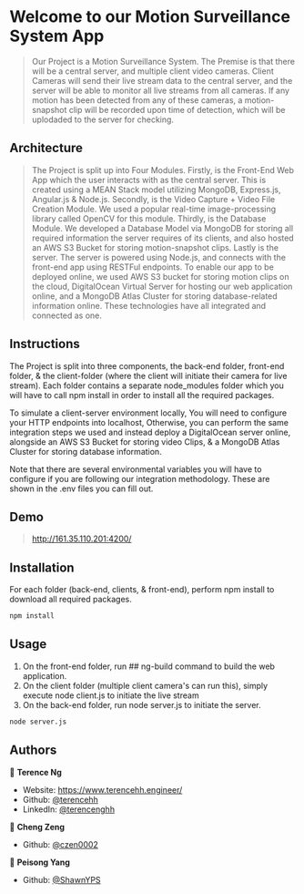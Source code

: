 # Welcome to our Motion Surveillance System App

> Our Project is a Motion Surveillance System. The Premise is that there will be a central server, and multiple client video cameras. Client Cameras will send their live stream data to the central server, and the server will be able to monitor all live streams from all cameras. If any motion has been detected from any of these cameras, a motion-snapshot clip will be recorded upon time of detection, which will be uplodaded to the server for checking.

## Architecture

> The Project is split up into Four Modules. Firstly, is the Front-End Web App which the user interacts with as the central server. This is created using a MEAN Stack model utilizing MongoDB, Express.js, Angular.js & Node.js. Secondly, is the Video Capture + Video File Creation Module. We used a popular real-time image-processing library called OpenCV for this module. Thirdly, is the Database Module. We developed a Database Model via MongoDB for storing all required information the server requires of its clients, and also hosted an AWS S3 Bucket for storing motion-snapshot clips. Lastly is the server. The server is powered using Node.js, and connects with the front-end app using RESTFul endpoints. To enable our app to be deployed online, we used AWS S3 bucket for storing motion clips on the cloud, DigitalOcean Virtual Server for hosting our web application online, and a MongoDB Atlas Cluster for storing database-related information online. These technologies have all integrated and connected as one.

## Instructions

The Project is split into three components, the back-end folder, front-end folder, & the client-folder (where the client will initiate their camera for live stream). Each folder contains a separate node_modules folder which you will have to call npm install in order to install all the required packages.

To simulate a client-server environment locally, You will need to configure your HTTP endpoints into localhost, Otherwise, you can perform the same integration steps we used and instead deploy a DigitalOcean server online, alongside an AWS S3 Bucket for storing video Clips, & a MongoDB Atlas Cluster for storing database information.

Note that there are several environmental variables you will have to configure if you are following our integration methodology. These are shown in the .env files you can fill out.

## Demo

> http://161.35.110.201:4200/

## Installation

For each folder (back-end, clients, & front-end), perform npm install to download all required packages.

```sh
npm install
```

## Usage

1. On the front-end folder, run ## ng-build command to build the web application.
2. On the client folder (multiple client camera's can run this), simply execute node client.js <your-camera-location> to initiate the live stream 
3. On the back-end folder, run node server.js to initiate the server.

```sh
node server.js
```

## Authors

👤 **Terence Ng**

* Website: https://www.terencehh.engineer/
* Github: [@terencehh](https://github.com/terencehh)
* LinkedIn: [@terencenghh](https://linkedin.com/in/terencenghh)

👤 **Cheng Zeng**

* Github: [@czen0002](https://github.com/czen0002)

👤 **Peisong Yang**

* Github: [@ShawnYPS](https://github.com/ShawnYPS)
